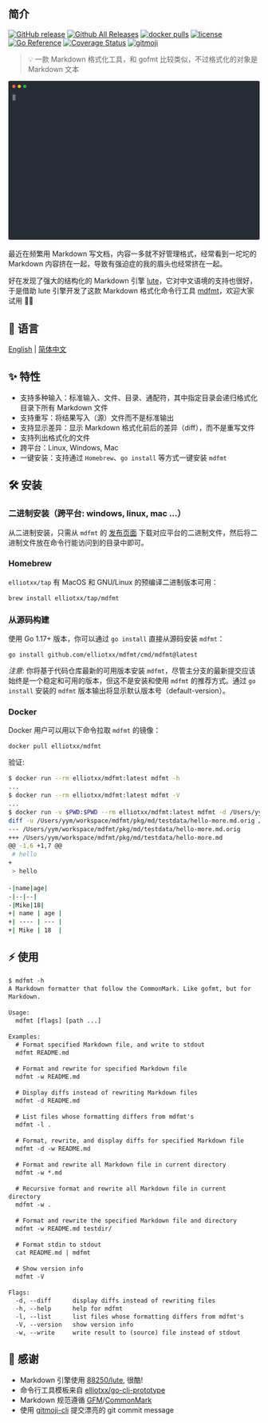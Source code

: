 ## 简介

[![GitHub release](https://img.shields.io/github/release/elliotxx/mdfmt.svg)](https://github.com/elliotxx/mdfmt/releases)
[![Github All Releases](https://img.shields.io/github/downloads/elliotxx/mdfmt/total.svg)](https://github.com/elliotxx/mdfmt/releases)
[![docker pulls](https://img.shields.io/docker/pulls/elliotxx/mdfmt)](https://hub.docker.com/r/elliotxx/mdfmt)
[![license](https://img.shields.io/github/license/elliotxx/mdfmt.svg)](https://github.com/elliotxx/mdfmt/blob/master/LICENSE)
[![Go Reference](https://pkg.go.dev/badge/github.com/elliotxx/mdfmt.svg)](https://pkg.go.dev/github.com/elliotxx/mdfmt)
[![Coverage Status](https://coveralls.io/repos/github/elliotxx/mdfmt/badge.svg)](https://coveralls.io/github/elliotxx/mdfmt)
[![gitmoji](https://img.shields.io/badge/gitmoji-%20😜%20😍-FFDD67.svg?style=flat-square)](https://gitmoji.dev)

> 💡 一款 Markdown 格式化工具，和 gofmt 比较类似，不过格式化的对象是 Markdown 文本

<p align="center">
  <img src="assets/demo.svg">
</p>

最近在频繁用 Markdown 写文档，内容一多就不好管理格式，经常看到一坨坨的 Markdown 内容挤在一起，导致有强迫症的我的眉头也经常挤在一起。

好在发现了强大的结构化的 Markdown 引擎 [lute](https://github.com/88250/lute)，它对中文语境的支持也很好，于是借助 lute 引擎开发了这款 Markdown 格式化命令行工具 [mdfmt](https://github.com/elliotxx/mdfmt)，欢迎大家试用 👏🏻

## 📜 语言

[English](https://github.com/elliotxx/mdfmt/blob/master/README.md) | [简体中文](https://github.com/elliotxx/mdfmt/blob/master/README-zh.md)

## ✨ 特性

* 支持多种输入：标准输入、文件、目录、通配符，其中指定目录会递归格式化目录下所有 Markdown 文件
* 支持重写：将结果写入（源）文件而不是标准输出
* 支持显示差异：显示 Markdown 格式化前后的差异（diff），而不是重写文件
* 支持列出格式化的文件
* 跨平台：Linux, Windows, Mac
* 一键安装：支持通过 `Homebrew`、`go install` 等方式一键安装 `mdfmt`

## 🛠️ 安装

### 二进制安装（跨平台: windows, linux, mac ...）

从二进制安装，只需从 `mdfmt` 的 [发布页面](https://github.com/elliotxxx/mdfmt/releases) 下载对应平台的二进制文件，然后将二进制文件放在命令行能访问到的目录中即可。

### Homebrew

`elliotxx/tap` 有 MacOS 和 GNU/Linux 的预编译二进制版本可用：

```
brew install elliotxx/tap/mdfmt
```

### 从源码构建

使用 Go 1.17+ 版本，你可以通过 `go install` 直接从源码安装 `mdfmt`：

```
go install github.com/elliotxx/mdfmt/cmd/mdfmt@latest
```

*注意*: 你将基于代码仓库最新的可用版本安装 `mdfmt`，尽管主分支的最新提交应该始终是一个稳定和可用的版本，但这不是安装和使用 `mdfmt` 的推荐方式。通过 `go install` 安装的 `mdfmt` 版本输出将显示默认版本号（default-version）。

### Docker

Docker 用户可以用以下命令拉取 `mdfmt` 的镜像：

```
docker pull elliotxx/mdfmt
```

验证:

```bash
$ docker run --rm elliotxx/mdfmt:latest mdfmt -h
...
$ docker run --rm elliotxx/mdfmt:latest mdfmt -V
...
$ docker run -v $PWD:$PWD --rm elliotxx/mdfmt:latest mdfmt -d /Users/yym/workspace/mdfmt/pkg/md/testdata/hello-more.md
diff -u /Users/yym/workspace/mdfmt/pkg/md/testdata/hello-more.md.orig /Users/yym/workspace/mdfmt/pkg/md/testdata/hello-more.md
--- /Users/yym/workspace/mdfmt/pkg/md/testdata/hello-more.md.orig
+++ /Users/yym/workspace/mdfmt/pkg/md/testdata/hello-more.md
@@ -1,6 +1,7 @@
 # hello
+
 > hello

-|name|age|
-|--|--|
-|Mike|18|
+| name | age |
+| ---- | --- |
+| Mike | 18  |
```

## ⚡ 使用

```
$ mdfmt -h
A Markdown formatter that follow the CommonMark. Like gofmt, but for Markdown.

Usage:
  mdfmt [flags] [path ...]

Examples:
  # Format specified Markdown file, and write to stdout
  mdfmt README.md
  
  # Format and rewrite for specified Markdown file
  mdfmt -w README.md
  
  # Display diffs instead of rewriting Markdown files
  mdfmt -d README.md
  
  # List files whose formatting differs from mdfmt's
  mdfmt -l .
  
  # Format, rewrite, and display diffs for specified Markdown file
  mdfmt -d -w README.md
  
  # Format and rewrite all Markdown file in current directory
  mdfmt -w *.md
  
  # Recursive format and rewrite all Markdown file in current directory
  mdfmt -w .
  
  # Format and rewrite the specified Markdown file and directory
  mdfmt -w README.md testdir/
  
  # Format stdin to stdout
  cat README.md | mdfmt
  
  # Show version info
  mdfmt -V

Flags:
  -d, --diff      display diffs instead of rewriting files
  -h, --help      help for mdfmt
  -l, --list      list files whose formatting differs from mdfmt's
  -V, --version   show version info
  -w, --write     write result to (source) file instead of stdout
```

## 🙏 感谢

* Markdown 引擎使用 [88250/lute](https://github.com/88250/lute), 很酷!
* 命令行工具模板来自 [elliotxx/go-cli-prototype](https://github.com/elliotxx/go-cli-prototype)
* Markdown 规范遵循 [GFM](https://github.github.com/gfm/)/[CommonMark](https://commonmark.org/)
* 使用 [gitmoji-cli](https://github.com/carloscuesta/gitmoji-cli) 提交漂亮的 git commit message
